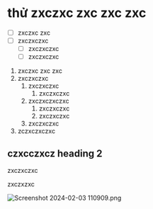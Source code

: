 # thử zxczxc zxc zxc zxc

- [ ] zxczxc zxc
- [ ] zxczxczxc
  - [ ] zxczxczxc
  - [ ] zxczxczxc

1. zxczxc zxc zxc
2. zxczxczxc
   1. zxczxczxc
      1. zxczxczxc
   2. zxczxczxczxc
      1. zxczxczxc
      2. zxczxczxc
   3. zxczxczxc
3. zczxczxczxc

## czxcczxcz heading 2

zxczxczxc

zxczxzxc 

![Screenshot 2024-02-03 110909.png](/api/files/9a44b0a1-73e0-43c4-a9bd-ddd39ee59b6b#width=834&height=609)